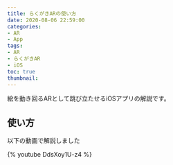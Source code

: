 ```yaml
---
title: らくがきARの使い方
date: 2020-08-06 22:59:00
categories:
- AR
- App
tags:   
- AR
- らくがきAR
- iOS
toc: true
thumbnail: 
---
```


絵を動き回るARとして跳び立たせるiOSアプリの解説です。

## 使い方
以下の動画で解説しました

{% youtube DdsXoy1U-z4 %}
